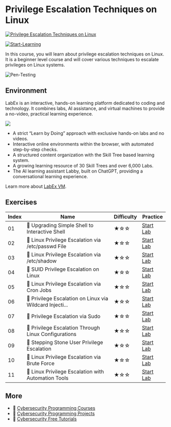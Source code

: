 # Privilege Escalation Techniques on Linux

[![Privilege Escalation Techniques on Linux](https://cover-creator.appbot.io/privilege-escalation-techniques-on-linux.png)](https://labex.io/courses/privilege-escalation-techniques-on-linux)

[![Start-Learning](https://img.shields.io/badge/Start-Learning-whitesmoke?style=for-the-badge)](https://labex.io/courses/privilege-escalation-techniques-on-linux)

In this course, you will learn about privilege escalation techniques on Linux. It is a beginner level course and will cover various techniques to escalate privileges on Linux systems.

![Pen-Testing](https://img.shields.io/badge/Pen-Testing-whitesmoke?style=for-the-badge&logo=pen-testing)


## Environment

LabEx is an interactive, hands-on learning platform dedicated to coding and technology. It combines labs, AI assistance, and virtual machines to provide a no-video, practical learning experience.

![](https://tutorial-screenshot.getvm.io/images/vm-1725247253.png)

- A strict “Learn by Doing” approach with exclusive hands-on labs and no videos.
- Interactive online environments within the browser, with automated step-by-step checks.
- A structured content organization with the Skill Tree based learning system.
- A growing learning resource of 30 Skill Trees and over 6,000 Labs.
- The AI learning assistant Labby, built on ChatGPT, providing a conversational learning experience.

Learn more about [LabEx VM](https://support.labex.io/using-labex/virtual-machine).

## Exercises

|   Index | Name                                                    | Difficulty   | Practice                                                                                                                       |
|---------|---------------------------------------------------------|--------------|--------------------------------------------------------------------------------------------------------------------------------|
|      01 | 📖 Upgrading Simple Shell to Interactive Shell           | ★☆☆          | <a target='_blank' href='https://labex.io/tutorials/upgrading-simple-shell-to-interactive-shell-416148'>Start Lab</a>          |
|      02 | 📖 Linux Privilege Escalation via /etc/passwd File       | ★☆☆          | <a target='_blank' href='https://labex.io/tutorials/linux-privilege-escalation-via-etc-passwd-file-416141'>Start Lab</a>       |
|      03 | 📖 Linux Privilege Escalation via /etc/shadow            | ★☆☆          | <a target='_blank' href='https://labex.io/tutorials/linux-privilege-escalation-via-etc-shadow-416142'>Start Lab</a>            |
|      04 | 📖 SUID Privilege Escalation on Linux                    | ★☆☆          | <a target='_blank' href='https://labex.io/tutorials/suid-privilege-escalation-on-linux-416147'>Start Lab</a>                   |
|      05 | 📖 Linux Privilege Escalation via Cron Jobs              | ★☆☆          | <a target='_blank' href='https://labex.io/tutorials/linux-privilege-escalation-via-cron-jobs-416140'>Start Lab</a>             |
|      06 | 📖 Privilege Escalation on Linux via Wildcard Injecti... | ★☆☆          | <a target='_blank' href='https://labex.io/tutorials/privilege-escalation-on-linux-via-wildcard-injection-416144'>Start Lab</a> |
|      07 | 📖 Privilege Escalation via Sudo                         | ★☆☆          | <a target='_blank' href='https://labex.io/tutorials/privilege-escalation-via-sudo-416145'>Start Lab</a>                        |
|      08 | 📖 Privilege Escalation Through Linux Configurations     | ★☆☆          | <a target='_blank' href='https://labex.io/tutorials/privilege-escalation-through-linux-configurations-416138'>Start Lab</a>    |
|      09 | 📖 Stepping Stone User Privilege Escalation              | ★☆☆          | <a target='_blank' href='https://labex.io/tutorials/stepping-stone-user-privilege-escalation-416146'>Start Lab</a>             |
|      10 | 📖 Linux Privilege Escalation via Brute Force            | ★☆☆          | <a target='_blank' href='https://labex.io/tutorials/linux-privilege-escalation-via-brute-force-416139'>Start Lab</a>           |
|      11 | 📖 Linux Privilege Escalation with Automation Tools      | ★☆☆          | <a target='_blank' href='https://labex.io/tutorials/linux-privilege-escalation-with-automation-tools-416143'>Start Lab</a>     |

## More

- 🔗 [Cybersecurity Programming Courses](https://github.com/labex-labs/awesome-programming-courses)
- 🔗 [Cybersecurity Programming Projects](https://github.com/labex-labs/awesome-programming-projects)
- 🔗 [Cybersecurity Free Tutorials](https://github.com/labex-labs/cybersecurity-free-tutorials)

